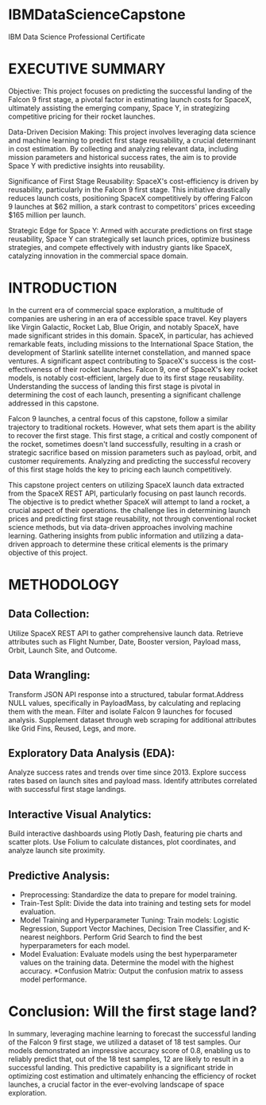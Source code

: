 # IBMDataScienceCapstone
IBM Data Science Professional Certificate

# EXECUTIVE SUMMARY​
Objective: This project focuses on predicting the successful landing of the Falcon 9 first stage, a pivotal factor in estimating launch costs for SpaceX, ultimately assisting the emerging company, Space Y, in strategizing competitive pricing for their rocket launches.​

Data-Driven Decision Making: This project involves leveraging data science and machine learning to predict first stage reusability, a crucial determinant in cost estimation. By collecting and analyzing relevant data, including mission parameters and historical success rates, the aim is to provide Space Y with predictive insights into reusability.​

Significance of First Stage Reusability: SpaceX's cost-efficiency is driven by reusability, particularly in the Falcon 9 first stage. This initiative drastically reduces launch costs, positioning SpaceX competitively by offering Falcon 9 launches at $62 million, a stark contrast to competitors' prices exceeding $165 million per launch.​

Strategic Edge for Space Y: Armed with accurate predictions on first stage reusability, Space Y can strategically set launch prices, optimize business strategies, and compete effectively with industry giants like SpaceX, catalyzing innovation in the commercial space domain.​

# ​INTRODUCTION
In the current era of commercial space exploration, a multitude of companies are ushering in an era of accessible space travel. Key players like Virgin Galactic, Rocket Lab, Blue Origin, and notably SpaceX, have made significant strides in this domain. SpaceX, in particular, has achieved remarkable feats, including missions to the International Space Station, the development of Starlink satellite internet constellation, and manned space ventures. A significant aspect contributing to SpaceX's success is the cost-effectiveness of their rocket launches. Falcon 9, one of SpaceX's key rocket models, is notably cost-efficient, largely due to its first stage reusability. Understanding the success of landing this first stage is pivotal in determining the cost of each launch, presenting a significant challenge addressed in this capstone.​

Falcon 9 launches, a central focus of this capstone, follow a similar trajectory to traditional rockets. However, what sets them apart is the ability to recover the first stage. This first stage, a critical and costly component of the rocket, sometimes doesn't land successfully, resulting in a crash or strategic sacrifice based on mission parameters such as payload, orbit, and customer requirements. Analyzing and predicting the successful recovery of this first stage holds the key to pricing each launch competitively.​

This capstone project centers on utilizing SpaceX launch data extracted from the SpaceX REST API, particularly focusing on past launch records. The objective is to predict whether SpaceX will attempt to land a rocket, a crucial aspect of their operations. the challenge lies in determining launch prices and predicting first stage reusability, not through conventional rocket science methods, but via data-driven approaches involving machine learning. Gathering insights from public information and utilizing a data-driven approach to determine these critical elements is the primary objective of this project.​

# METHODOLOGY
## Data Collection:​
Utilize SpaceX REST API to gather comprehensive launch data.​
Retrieve attributes such as Flight Number, Date, Booster version, Payload mass, Orbit, Launch Site, and Outcome.​

## ​Data Wrangling:​
Transform JSON API response into a structured, tabular format.​
Address NULL values, specifically in PayloadMass, by calculating and replacing them with the mean.​
Filter and isolate Falcon 9 launches for focused analysis.​
Supplement dataset through web scraping for additional attributes like Grid Fins, Reused, Legs, and more.​

## Exploratory Data Analysis (EDA):​
Analyze success rates and trends over time since 2013.​
Explore success rates based on launch sites and payload mass.​
Identify attributes correlated with successful first stage landings.​

## Interactive Visual Analytics:​
Build interactive dashboards using Plotly Dash, featuring pie charts and scatter plots.​
Use Folium to calculate distances, plot coordinates, and analyze launch site proximity.​
​
## Predictive Analysis:​
* Preprocessing:​ Standardize the data to prepare for model training.​
* Train-Test Split:​ Divide the data into training and testing sets for model evaluation.​
* Model Training and Hyperparameter Tuning:​
Train models: Logistic Regression, Support Vector Machines, Decision Tree Classifier, and K-nearest neighbors.​
Perform Grid Search to find the best hyperparameters for each model.​
* Model Evaluation:​
Evaluate models using the best hyperparameter values on the training data.​
Determine the model with the highest accuracy.​
*Confusion Matrix:​ Output the confusion matrix to assess model performance.​

# Conclusion: Will the first stage land?
In summary, leveraging machine learning to forecast the successful landing of the Falcon 9 first stage, we utilized a dataset of 18 test samples. Our models demonstrated an impressive accuracy score of 0.8, enabling us to reliably predict that, out of the 18 test samples, 12 are likely to result in a successful landing. This predictive capability is a significant stride in optimizing cost estimation and ultimately enhancing the efficiency of rocket launches, a crucial factor in the ever-evolving landscape of space exploration.






​
